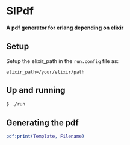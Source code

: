 # SlPdf

**A pdf generator for erlang depending on elixir**

## Setup

Setup the elixir_path in the ```run.config``` file as:
```
elixir_path=/your/elixir/path
```

## Up and running

```bash
$ ./run
```

## Generating the pdf

```erlang
pdf:print(Template, Filename)
```
